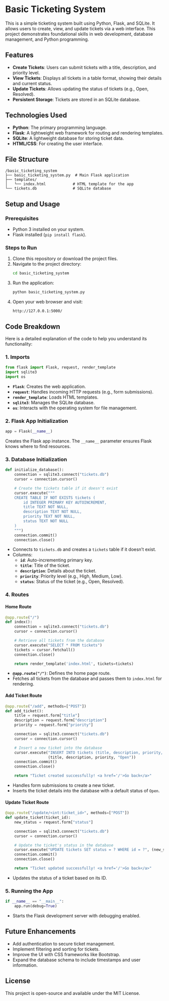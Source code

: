# Basic Ticketing System

This is a simple ticketing system built using Python, Flask, and SQLite. It allows users to create, view, and update tickets via a web interface. This project demonstrates foundational skills in web development, database management, and Python programming.

## Features

- **Create Tickets**: Users can submit tickets with a title, description, and priority level.
- **View Tickets**: Displays all tickets in a table format, showing their details and current status.
- **Update Tickets**: Allows updating the status of tickets (e.g., Open, Resolved).
- **Persistent Storage**: Tickets are stored in an SQLite database.

## Technologies Used

- **Python**: The primary programming language.
- **Flask**: A lightweight web framework for routing and rendering templates.
- **SQLite**: A lightweight database for storing ticket data.
- **HTML/CSS**: For creating the user interface.

## File Structure

```
/basic_ticketing_system
├── basic_ticketing_system.py  # Main Flask application
├── templates/
│   └── index.html            # HTML template for the app
└── tickets.db                # SQLite database
```

## Setup and Usage

### Prerequisites

- Python 3 installed on your system.
- Flask installed (`pip install flask`).

### Steps to Run

1. Clone this repository or download the project files.
2. Navigate to the project directory:
   ```bash
   cd basic_ticketing_system
   ```
3. Run the application:
   ```bash
   python basic_ticketing_system.py
   ```
4. Open your web browser and visit:
   ```
   http://127.0.0.1:5000/
   ```

## Code Breakdown

Here is a detailed explanation of the code to help you understand its functionality:

### 1. **Imports**
```python
from flask import Flask, request, render_template
import sqlite3
import os
```
- **`Flask`**: Creates the web application.
- **`request`**: Handles incoming HTTP requests (e.g., form submissions).
- **`render_template`**: Loads HTML templates.
- **`sqlite3`**: Manages the SQLite database.
- **`os`**: Interacts with the operating system for file management.

### 2. **Flask App Initialization**
```python
app = Flask(__name__)
```
Creates the Flask app instance. The `__name__` parameter ensures Flask knows where to find resources.

### 3. **Database Initialization**
```python
def initialize_database():
    connection = sqlite3.connect("tickets.db")
    cursor = connection.cursor()

    # Create the tickets table if it doesn't exist
    cursor.execute("""
    CREATE TABLE IF NOT EXISTS tickets (
        id INTEGER PRIMARY KEY AUTOINCREMENT,
        title TEXT NOT NULL,
        description TEXT NOT NULL,
        priority TEXT NOT NULL,
        status TEXT NOT NULL
    )
    """)
    connection.commit()
    connection.close()
```
- Connects to `tickets.db` and creates a `tickets` table if it doesn’t exist.
- Columns:
  - **`id`**: Auto-incrementing primary key.
  - **`title`**: Title of the ticket.
  - **`description`**: Details about the ticket.
  - **`priority`**: Priority level (e.g., High, Medium, Low).
  - **`status`**: Status of the ticket (e.g., Open, Resolved).

### 4. **Routes**
#### Home Route
```python
@app.route("/")
def index():
    connection = sqlite3.connect("tickets.db")
    cursor = connection.cursor()

    # Retrieve all tickets from the database
    cursor.execute("SELECT * FROM tickets")
    tickets = cursor.fetchall()
    connection.close()

    return render_template('index.html', tickets=tickets)
```
- **`@app.route("/")`**: Defines the home page route.
- Fetches all tickets from the database and passes them to `index.html` for rendering.

#### Add Ticket Route
```python
@app.route("/add", methods=["POST"])
def add_ticket():
    title = request.form["title"]
    description = request.form["description"]
    priority = request.form["priority"]

    connection = sqlite3.connect("tickets.db")
    cursor = connection.cursor()

    # Insert a new ticket into the database
    cursor.execute("INSERT INTO tickets (title, description, priority, status) VALUES (?, ?, ?, ?)",
                   (title, description, priority, "Open"))
    connection.commit()
    connection.close()

    return "Ticket created successfully! <a href='/'>Go back</a>"
```
- Handles form submissions to create a new ticket.
- Inserts the ticket details into the database with a default status of `Open`.

#### Update Ticket Route
```python
@app.route("/update/<int:ticket_id>", methods=["POST"])
def update_ticket(ticket_id):
    new_status = request.form["status"]

    connection = sqlite3.connect("tickets.db")
    cursor = connection.cursor()

    # Update the ticket's status in the database
    cursor.execute("UPDATE tickets SET status = ? WHERE id = ?", (new_status, ticket_id))
    connection.commit()
    connection.close()

    return "Ticket updated successfully! <a href='/'>Go back</a>"
```
- Updates the status of a ticket based on its ID.

### 5. **Running the App**
```python
if __name__ == "__main__":
    app.run(debug=True)
```
- Starts the Flask development server with debugging enabled.

## Future Enhancements

- Add authentication to secure ticket management.
- Implement filtering and sorting for tickets.
- Improve the UI with CSS frameworks like Bootstrap.
- Expand the database schema to include timestamps and user information.


## License
This project is open-source and available under the MIT License.

